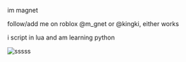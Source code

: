 im magnet

follow/add me on roblox @m_gnet or @kingki, either works

i script in lua and am learning python

![sssss](https://user-images.githubusercontent.com/86327263/139749226-6bf46096-6027-469c-ac4c-1a8b35cbca09.gif)
